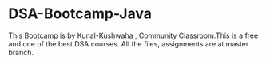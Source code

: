 # DSA-Bootcamp-Java

This Bootcamp is by Kunal-Kushwaha , Community Classroom.This is a free and one of the best DSA courses.
All the files, assignments are at master branch.
